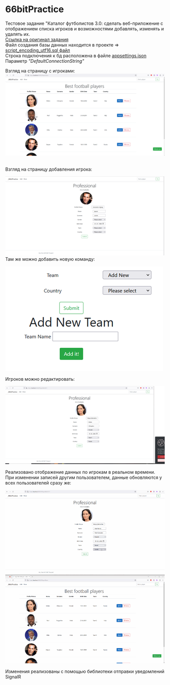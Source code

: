 # 66bitPractice

Тестовое задание "Каталог футболистов 3.0: сделать веб-приложение с отображением списка игроков и возможностями добавлять, изменять и удалять их.<br>
<a href="https://practice.66bit.ru/task/csharp.pdf">Ссылка на оригинал задания</a><br>
Файл создания базы данных находится в проекте => <a href="https://github.com/Abzaparov-Nikolay/66bitPractice/blob/main/script_encoding_utf16.sql">script_encoding_utf16.sql файл</a><br>
Строка подключения к бд расположена в файле <a href="https://github.com/Abzaparov-Nikolay/66bitPractice/blob/main/appsettings.json">appsettings.json</a> Параметр <i>"DefaultConnectionString"</i>

Взгляд на страницу с игроками: <br>
!["ShowView"](githubImages/ShowView.png)

<br>
Взгляд на страницу добавления игрока: <br> 

!["ShowView"](githubImages/AddView.png)
<br>
Там же можно добавить новую команду:<br>

!["ShowView"](githubImages/AddViewAddTeam.png)<br>

Игроков можно редактировать:

!["ShowView"](githubImages/EditView.png)<br>

Реализовано отображение данных по игрокам в реальном времени. При изменении записей другим пользователем, данные обновляются у всех пользователей сразу же: 

!["ShowView"](githubImages/signalRShowcase.gif)<br>

Изменения реализованы с помощью библиотеки отправки уведомлений SignalR
